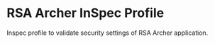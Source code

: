 # RSA Archer InSpec Profile

Inspec profile to validate security settings of RSA Archer application.